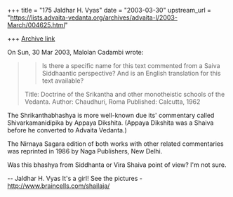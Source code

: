 +++
title = "175 Jaldhar H. Vyas"
date = "2003-03-30"
upstream_url = "https://lists.advaita-vedanta.org/archives/advaita-l/2003-March/004625.html"

+++
[Archive link](https://lists.advaita-vedanta.org/archives/advaita-l/2003-March/004625.html)

On Sun, 30 Mar 2003, Malolan Cadambi wrote:

> > Is there a specific name for this text commented from a Saiva Siddhaantic
> > perspective? And is an English translation for this text available?
>
> Title: Doctrine of the Srikantha and other monotheistic schools of the
> Vedanta.
> Author: Chaudhuri, Roma
> Published: Calcutta, 1962
>

The Shrikanthabhashya is more well-known due its' commentary called
Shivarkamanidipika by Appaya Dikshita.  (Appaya Dikshita was a Shaiva
before he converted to Advaita Vedanta.)

The Nirnaya Sagara edition of both works with other related
commentaries was reprinted in 1986 by Naga Publishers, New Delhi.

Was this bhashya from Siddhanta or Vira Shaiva point of view?  I'm not
sure.

--
Jaldhar H. Vyas <jaldhar at braincells.com>
It's a girl! See the pictures - http://www.braincells.com/shailaja/

